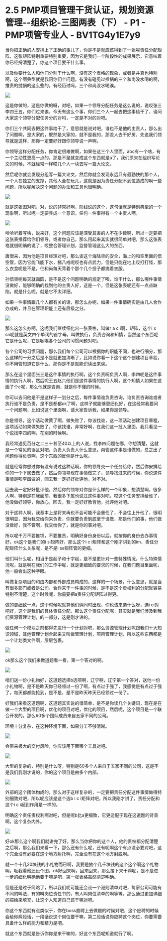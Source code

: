 # 2.5 PMP项目管理干货认证，规划资源管理--组织论-三图两表（下） - P1 - PMP项管专业人 - BV1TG4y1E7y9

当你把正确的人安排上了正确的事儿了，你是不是就应该得到了一张唉责任分配矩阵，这张矩阵特别重要特别重要，因为它是我们一个阶段性的成果展示，它意味着你已经捋清楚了，你这个项目要干什么事。

以及你要什么人和他们分别干什么啊，没有这个表格的现象，或者是并真也特别啊，这个啊典型就是我问你们个问题，有没有碰见过推锅的三个和尚没水喝的啊，推责的抛锅的这么些的，有经历过吗，三个和尚没水喝诶。



![](img/f8f11e740daef0b7f9e86d2ee023b081_1.png)

这是你做的，这是你做的呀，对吧，如果一个领导分配任务是这么说的，说哎张三李四王五，你们过来诶，今天有这么个事，你们三个人一起去把这事给干了，请问大家这个领导分配任务分的对吗，一定是不对的对吧。

你们三个共同去把这件事给干了，意思就是说对吧，谁也不是他的主责人，那么出了问题啊，是大家的，既然是大家的，就不是我的，那没人去干好房，先说我们领导就是这样，那你一定要好好跟你领导说一声啊。

你领导这样分配任务，你肯定很难做啊，如果在这三个人里面，abc有一个啥，有一个主动性更高一点的，那是不是就变成这个东西就是a了，我们原来在组织写论文的时候，不就经常一样哎几个人一块去写一篇大论文。

然后呢你就会发现分组写一篇大论文，然后你就会发现永远只有最勤快的那个人，一个人在独立的支撑，其他人全在玩儿，这就是因为责任分配不到位造成的啊一些问题，所以呢解决这个问题的办法和工具也很明确。



![](img/f8f11e740daef0b7f9e86d2ee023b081_3.png)

就是这张图对吧，对，说的非常好啊，防线说的这个，这句话就是特别典型的一个现象啊，所以呢一定要养成一个意识，任何一件事得有一个主责人啊。



![](img/f8f11e740daef0b7f9e86d2ee023b081_5.png)

哈哈听着写啥，说来好，这个问题应该是深受其害的人不在少数啊，所以一定要把这张表推荐给你们领导，或者你自己，那么用起来其实就很简单对吧，那么这张表格就很明确的说了，哎整合管理计划，监督管理这么大的东西。

唐僧来，因为他是项目经理对吧，那么诶这个海陆空的安全，海上的和空里面的悟空管，因为它能飞能下水，猪八戒呢哎也有点武力，但是只能在地上哎打打怪，那么衣食呢是不是，仨和尚每天背着个那个几个担子都挑着衣服。

孙悟空呢每天就画圆，是不是这个问题明确的规定了唉，谁干什么，那么哪件事情没做好，能够明确的找到他的主责人好，这是一个，但是这张表呢还有一点点缺陷，就是什么呢，就是它不太详细。

如果一件事情跟几个人都有关的话，那怎么办呢，如果一件事情确实是由几人合作办成的，并且在管理职能上还有层级之分。



![](img/f8f11e740daef0b7f9e86d2ee023b081_7.png)

那么这怎么办啊，这呢我们继续细化出一张表格，叫做r a c i啊，矩阵，这个i x sn呢就是英文四个单词的首字母，叫做执行，负责咨询和知情，当然这个东西呢它是什么呢，它是呃唉各个公司的习惯问题对吧。

各个公司的习惯问题，那么我们每个公司可以根据你的职能不同，也进行细分，那么这样的一分之后是不是就更加清晰了，比如说你看一下这个这个创建项目章程，你不用管知道它是什么，那你是不是就能识读出来诶。

那么在这个里面张三是这件事情的执行啊，这个负责啊负责人啊，李四呢是这件事情的执行人啊，然后呢王五赵六他们是这件事情的执行人啊，这个知情人如果在这画了个c呢，那么他就是咨询，就是你不懂的时候。

你可以去问他是不是这样子一划分之后，每件事情谁负责咨询，谁负责咨询谁或者执行谁不是负责，是不是都都ok了啊，这样子就能够更细化好，在这经常我要问一个问题啊，比如说这个里面啊，请大家告诉我，如果你是领导。

你是领导，这个活动做黄了啊，做失败了，你该找谁，这一项活动创建项目章程，这项活动如果做失败了，你该找谁，非常好啊，在我们这一批人里面，我只看见一个说找李四的啊，在别的时候啊。

我经常遇见百分之二三十甚至40以上的人说，找李四问题在哪，你想清楚，这就是一个常见的误区对吧，负责人负责人什么意思，甭管这件事是谁做的，总之出了问题你得负责啊，这个东西的反例是什么呢。

就是经常你想过你有没有说过这种话啊，你的领导交一个任务给你，然后你安排给你的一个下属去做了，然后你领导现在事情做完了，领导找过来的时候，你说这件事情是唉李四做的，回去我一定好好批评他，对不对。

回去我一定好好批评他，然后你的领导对你是什么样的一个印象，想清楚啊，很多人啊，特别是在我面前，我很多下属也说过这件事对吧，哎这个任务安排给谁了，他没做好领导，你放心，回去，我一定好好教育他，批评他对吧。

对于这种人啊，我基本上是将来再也不会可能不会重任了，不会往上升他了，很明很明显，因为我交给你来负责，你就要负责到底至于谁做，那是他们的事，他们做没做好，我不管啊，我交给你了，就是你的事对吧。

所以呢千万不要推锅，不要推责，明确好身份身份以后，就按你的身份去办事情好，ok这个是我们的i si矩阵好，那么这个i c i矩阵和这个刚才讲到的im，责任分配矩阵什么关系呢，是不是i sa矩阵管的更细。

他们叫什么呢，相当于是起子和十字起，是不是更针对一些特殊情况，什么特殊情况呢，就是啊在我们的工作中呢，就是更细致的要求的时候，在我们题目里面呢，他一般会出这种字眼。

叫做复杂项目的和由内部和外部成员构成的，这样的一个场景，什么意思，就是当有很多部门或者是公司，合作来干一件事的时候，是不是这个责权利的分配就容易特别不清楚，这个时候呢，你需要把a责任分配矩阵过得更。

做的更细致一点，这个时候呢就算他们俩同时出现，你也该来选什么呀，选i ci对吧好，这个是我们的具体责任分配，那么这个责任分配呢，其实就是我们涉及到我们资源管理计划，的一部分，这是刚才讲的。

做任何一个模块之前都得先进行一个计划对吧，那么资源管理计划呢跟我们十大知识领域，其他管理计划合起来又叫做管理计划，项目管理计划，所以这些东西都是一个计划类文件啊，层层包裹。



![](img/f8f11e740daef0b7f9e86d2ee023b081_9.png)

ok那么这个我们来做道题看一看，第一个答对的啊。

![](img/f8f11e740daef0b7f9e86d2ee023b081_11.png)

咱们送一份小礼物好，这道题选择b选项啊，辽宁啊，辽宁第一个答对，送他一份小礼物啊，是不是昨天你已经领过一份了啊，有点过于强了，我感觉是有点过于强了，每天都都能抢到，是不是，是不是昨天昨天已经领过一份了。

好我们来看这道题啊，这道题其实说的很简单，是不是你读几个关键词，现在是在做一个大型的项目啊，优化的项目对吧，优化的项目，然后呢，这个项目是一个联合开发的，那么60多个团队成员来自五家不同的公司。

环境十分复杂，在这种环境下面，如果分工不够清晰。

![](img/f8f11e740daef0b7f9e86d2ee023b081_13.png)

会带来极大的交付风险，你应该用下面哪个工具对吧。

![](img/f8f11e740daef0b7f9e86d2ee023b081_15.png)

大型的复杂的，特别是什么呀，特别是60多个人来自于五家不同的公司，这是不是我们我刚才说的，你的这个项目是由多个内部。



![](img/f8f11e740daef0b7f9e86d2ee023b081_17.png)

外部的这个团体构成的，那么对于这样复杂的，一定要把责任分配这件事情做得特别细致对吧，所以呢应该是这个选b i c i矩阵对吧，所以我刚才讲了，责任分配和这个i c i起到作用是一样的。

明确这个责任责权利啊对吧，但是呢b比a更细致，它更适配于现在这道题的背景啊，这个复杂内外。

![](img/f8f11e740daef0b7f9e86d2ee023b081_19.png)

好ok那么这个啊我们就讲完了好，那么当你把你的这个人，他的责权都分配清楚之后啊，那么我们来看一下，那么还有什么呢，还有呃啊这个有点没必要对吧，这个完全没有必要在这个地方射托啊，完全没有在这个地方射脱啊。

就一个十几20块钱的小礼物而已啊，我要是抽个几千块钱的这个这个啊这个礼物啊，呃我看他还设个图，ok好回来啊，回来回来，那么接下来干嘛呢，是不是进一步的细化明确他要干嘛是吧，第一张表格虽然清楚明确。

但是还是过于简略了，所以我们呢可能还会设一个港则清单对吧，每家公司可能有不同的叫法，有的叫岗位责任书的，有人叫岗位清单的啊等等，那么通过更加详细的描绘来填充，让这个人知道自己该干嘛对吧。

你这个东西就有点类似于，你在boss直聘上去做题的时候对吧，这个应聘的时候会给你两段话，一段话说这个岗位要干嘛，第二段话说你应聘这个岗位，你要需要具备什么样的能力和精力是吧。

就这个东西就是告诉你你是来干嘛的，好这个东西呢知道就行了啊。